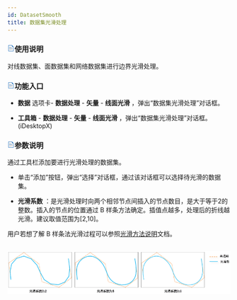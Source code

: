 ```yaml
---
id: DatasetSmooth
title: 数据集光滑处理  
---  
```

### ![](../../img/read.gif)使用说明



对线数据集、面数据集和网络数据集进行边界光滑处理。



### ![](../../img/read.gif)功能入口



* **数据** 选项卡- **数据处理** - **矢量** - **线面光滑** ，弹出“数据集光滑处理”对话框。

* **工具箱** - **数据处理** - **矢量** - **线面光滑** ，弹出“数据集光滑处理”对话框。(iDesktopX)





### ![](../../img/read.gif)参数说明



通过工具栏添加要进行光滑处理的数据集。

* 单击“添加”按钮，弹出“选择”对话框，通过该对话框可以选择待光滑的数据集。

* **光滑系数** ：是光滑处理时向两个相邻节点间插入的节点数目，是大于等于2的整数。插入的节点的位置通过 B
样条方法确定。插值点越多，处理后的折线越光滑。建议取值范围为[2,10]。



用户若想了解 B 样条法光滑过程可以参照[光滑方法说明](SmoothMeth.html)文档。



![](img/Smooth.png)  
---  

